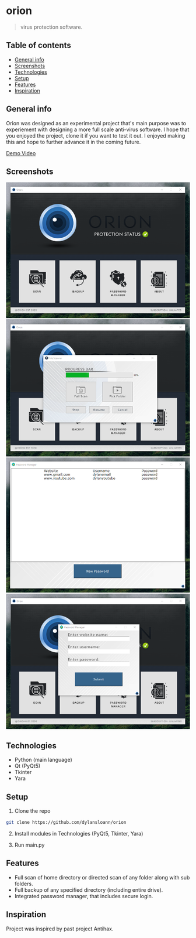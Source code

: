 # orion
> virus protection software.

## Table of contents
* [General info](#general-info)
* [Screenshots](#screenshots)
* [Technologies](#technologies)
* [Setup](#setup)
* [Features](#features)
* [Inspiration](#inspiration)

## General info
Orion was designed as an experimental project that's main purpose was to experiement with designing a more full scale anti-virus software. 
I hope that you enjoyed the project, clone it if you want to test it out. I enjoyed making this and hope to further 
advance it in the coming future.

[Demo Video](https://youtu.be/zjYu5025mgo)

## Screenshots
![MainGUI](./assets/readme/MainGUI_3.0.png)
![File Scanner](./assets/readme/scan_3.0.png)
![Password Manager (1)](./assets/readme/password1_3.0.png)
![Password Manager (2)](./assets/readme/password2_3.0.png)

## Technologies
* Python (main language)
* Qt (PyQt5)
* Tkinter
* Yara

## Setup
1. Clone the repo
```sh
git clone https://github.com/dylansloann/orion
```
2. Install modules in Technologies (PyQt5, Tkinter, Yara)

3. Run main.py

## Features
* Full scan of home directory or directed scan of any folder along with sub folders.
* Full backup of any specified directory (including entire drive).
* Integrated password manager, that includes secure login.

## Inspiration
Project was inspired by past project Antihax.